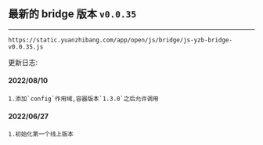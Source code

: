 ## 最新的 bridge 版本 `v0.0.35`

---

`https://static.yuanzhibang.com/app/open/js/bridge/js-yzb-bridge-v0.0.35.js`

更新日志:

#### 2022/08/10

```
1.添加`config`作用域,容器版本`1.3.0`之后允许调用
```

#### 2022/06/27

```
1.初始化第一个线上版本
```
